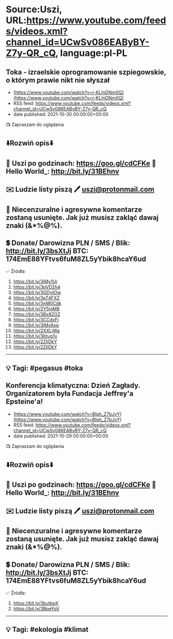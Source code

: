 # Source:Uszi, URL:https://www.youtube.com/feeds/videos.xml?channel_id=UCwSv086EAByBY-Z7y-QR_cQ, language:pl-PL

## Toka - izraelskie oprogramowanie szpiegowskie, o którym prawie nikt nie słyszał
 - [https://www.youtube.com/watch?v=r-KLlnDNm0Q](https://www.youtube.com/watch?v=r-KLlnDNm0Q)
 - RSS feed: https://www.youtube.com/feeds/videos.xml?channel_id=UCwSv086EAByBY-Z7y-QR_cQ
 - date published: 2021-10-30 00:00:00+00:00

📺 Zapraszam do oglądania

⬇️Rozwiń opis⬇️
------------------------------------------------------------
👀 Uszi po godzinach: https://goo.gl/cdCFKe
👀 Hello World_: http://bit.ly/31BEhnv
------------------------------------------------------------
✉️ Ludzie listy piszą 
🖊️ uszi@protonmail.com
------------------------------------------------------------
👺 Niecenzuralne i agresywne komentarze zostaną usunięte.  Jak już musisz zakląć dawaj znaki (&*%@%).
------------------------------------------------------------
💲 Donate/ Darowizna
PLN / SMS / Blik: http://bit.ly/3bsXtJj
BTC: 174EmE88YFtvs6fuM8ZL5yYbik8hcaY6ud
-------------------------------------------------------------
✅ Źródła:
1. https://bit.ly/3jMy1Uj
2. https://bit.ly/3pVD2h4
3. https://bit.ly/3GDytOw
4. https://bit.ly/3pT4FXZ
5. https://bit.ly/3nM0Cdk
6. https://bit.ly/2Y5jqM8
7. https://bit.ly/3Bx8ZOZ
8. https://bit.ly/3CCdxFi
9. https://bit.ly/3jMyAxp
10. https://bit.ly/2XXLjWa
11. https://bit.ly/3btug1v
12. https://bit.ly/2ZIiDkY
13. https://bit.ly/2ZIiDkY
---------------------------------------------------------------
💡 Tagi: #pegasus #toka
--------------------------------------------------------------

## Konferencja klimatyczna: Dzień Zagłady. Organizatorem była Fundacja Jeffrey'a Epsteine'a!
 - [https://www.youtube.com/watch?v=Blph_Z7bJvY](https://www.youtube.com/watch?v=Blph_Z7bJvY)
 - RSS feed: https://www.youtube.com/feeds/videos.xml?channel_id=UCwSv086EAByBY-Z7y-QR_cQ
 - date published: 2021-10-29 00:00:00+00:00

📺 Zapraszam do oglądania

⬇️Rozwiń opis⬇️
------------------------------------------------------------
👀 Uszi po godzinach: https://goo.gl/cdCFKe
👀 Hello World_: http://bit.ly/31BEhnv
------------------------------------------------------------
✉️ Ludzie listy piszą 
🖊️ uszi@protonmail.com
------------------------------------------------------------
👺 Niecenzuralne i agresywne komentarze zostaną usunięte.  Jak już musisz zakląć dawaj znaki (&*%@%).
------------------------------------------------------------
💲 Donate/ Darowizna
PLN / SMS / Blik: http://bit.ly/3bsXtJj
BTC: 174EmE88YFtvs6fuM8ZL5yYbik8hcaY6ud
-------------------------------------------------------------
✅ Źródła:
1. https://bit.ly/3butbpX
2. https://bit.ly/3BpeYoV
---------------------------------------------------------------
💡 Tagi: #ekologia #klimat
--------------------------------------------------------------

